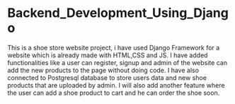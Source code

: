 # Backend_Development_Using_Django
This is a shoe store website project, i have used Django Framework for a website which is already made with HTML,CSS and JS.
I have added functionalities like a user can register, signup and admin of the website can add the new products to the page without doing code.
I have also connected to Postgresql database to store users data and new shoe products that are uploaded by admin. 
I will also add another feature where the user can add a shoe product to cart and he can order the shoe soon.
